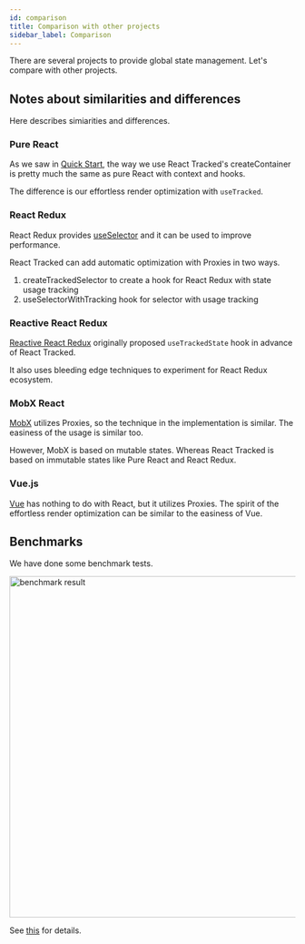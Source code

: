 ```yaml
---
id: comparison
title: Comparison with other projects
sidebar_label: Comparison
---
```


There are several projects to provide global state management.
Let's compare with other projects.

## Notes about similarities and differences

Here describes simiarities and differences.

### Pure React

As we saw in [Quick Start](quick-start.md),
the way we use React Tracked's createContainer is pretty much the same
as pure React with context and hooks.

The difference is our effortless render optimization with `useTracked`.

### React Redux

React Redux provides [useSelector](https://react-redux.js.org/api/hooks#useselector) and it can be used to improve performance.

React Tracked can add automatic optimization with Proxies in two ways.

1. createTrackedSelector to create a hook for React Redux with state usage tracking
2. useSelectorWithTracking hook for selector with usage tracking

### Reactive React Redux

[Reactive React Redux](https://github.com/dai-shi/reactive-react-redux)
originally proposed `useTrackedState` hook in advance of React Tracked.

It also uses bleeding edge techniques to experiment for React Redux ecosystem.

### MobX React

[MobX](https://github.com/mobxjs/mobx) utilizes Proxies,
so the technique in the implementation is similar.
The easiness of the usage is similar too.

However, MobX is based on mutable states.
Whereas React Tracked is based on immutable states like Pure React and React Redux.

### Vue.js

[Vue](https://github.com/vuejs/vue) has nothing to do with React,
but it utilizes Proxies.
The spirit of the effortless render optimization
can be similar to the easiness of Vue.

## Benchmarks

We have done some benchmark tests.

<img alt="benchmark result" src="https://user-images.githubusercontent.com/490574/62705335-28f34300-ba28-11e9-84ea-8f785c445ff4.png" width="600" />

See [this](https://github.com/dai-shi/react-tracked/issues/1#issuecomment-519509857) for details.
